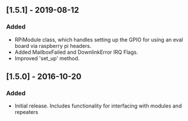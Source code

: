 ## [1.5.1] - 2019-08-12
### Added
- RPiModule class, which handles setting up the GPIO for using an eval board
via raspberry pi headers.
- Added MailboxFailed and DownlinkError IRQ Flags.
- Improved 'set_up' method.

## [1.5.0] - 2016-10-20
### Added
- Initial release. Includes functionality for interfacing with
modules and repeaters
